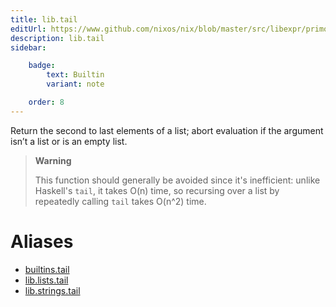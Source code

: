 ```yaml
---
title: lib.tail
editUrl: https://www.github.com/nixos/nix/blob/master/src/libexpr/primops.cc
description: lib.tail
sidebar:

    badge:
        text: Builtin
        variant: note

    order: 8
---
```


Return the second to last elements of a list; abort evaluation if
the argument isn’t a list or is an empty list.

> **Warning**
>
> This function should generally be avoided since it's inefficient:
> unlike Haskell's `tail`, it takes O(n) time, so recursing over a
> list by repeatedly calling `tail` takes O(n^2) time.


# Aliases

- [builtins.tail](./reference/builtins/builtins-tail)
- [lib.lists.tail](./reference/lib/lists/lib-lists-tail)
- [lib.strings.tail](./reference/lib/strings/lib-strings-tail)


